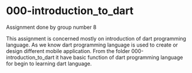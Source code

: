 # 000-introduction_to_dart

Assignment done by group number 8

This assignment is concerned mostly on introduction of dart programming language. As we know dart programming language is used to create or design different mobile application. 
From the folder 000-introduction_to_dart it have basic function of dart programming language for begin to learning dart language.
